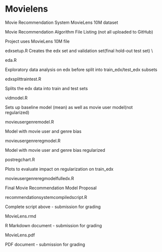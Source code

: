 # Movielens
Movie Recommendation System MovieLens 10M dataset

Movie Recommendation Algorithm File Listing (not all uploaded to GitHub)

Project uses MovieLens 10M file


edxsetup.R
Creates the edx set and validation set(final hold-out test set)
\

eda.R

Exploratory data analysis on edx before split into train_edx/test_edx subsets


edxsplittraintest.R

Splits the edx data into train and test sets


vidmodel.R

Sets up baseline model (mean) as well as movie user model(not regularized)


movieusergenremodel.R

Model with movie user and genre bias


movieusergenreregmodel.R

Model with movie user and genre bias regularized


postregchart.R

Plots to evaluate impact on regularization on train_edx


movieusergenreregmodelfulledx.R

Final Movie Recommendation Model Proposal


recommendationsystemcompiledscript.R

Complete script above - submission for grading


MovieLens.rmd

R Markdown document  - submission for grading


MovieLens.pdf

PDF document - submission for grading
